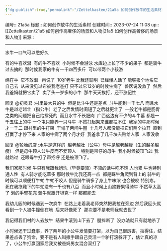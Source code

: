 ```yaml
---
{"dg-publish":true,"permalink":"/Zettelkasten/21a5a 如何创作放牛的生活素材/","dgPassFrontmatter":true}
---
```


编号:: 21a5a
标题:: 如何创作放牛的生活素材
创建时间:: 2023-07-24 11:08
up:: [[Zettelkasten/21a5 如何创作高奢侈的场景和人物\|21a5 如何创作高奢侈的场景和人物]]
来源:: 

---
水牛一口气可以憋好久

有的牛喜欢潜  有的牛不喜欢  小时候不会游泳 水库边上长了不少的果子  都是骑牛过去摘的  那时候我家的牛有一千四百多斤  可以带两个小孩游

绳在手  它不敢潜   再说了  10岁老牛 比我还聪明  已经懂人话了 能够报个地名它自己去  从来没见过它被我老爸打 只不过它12岁的时候生病了  兽医说没救了  然后我爸妈就把它卖了  卖了头一岁多的小牛  那牛天天挨打，还不涨记性

回复 @初灵君 :村里最大只的牛  但是比斗牛还是差点  斗牛能到一千七八 而且水牛是越老越壮（指公牛）老了之后发情时间短了之后就更壮了  一般老牛都是肠胃之类的问题把自己给撑死的  而且水牛不长肥肉  广西这边有不少的斗牛墓 都是一千五往上的牛 一个屯只能养一只斗牛  不然打起架来谁都拦不住  我家的牛那时候才一千二 跟村里的牛打架  干塌了两间牛圈  十几号人都没能把它们两个拉开  直到打赢了才停下来 人家的牛瘸了两个月才好  我爸拿了几千块去赔给人家  人家没收

回复 @轮胎的店 :水牛是这样的  越老越壮（公牛）母牛是越老越瘦（生的越多越瘦） 但是母牛顶人公牛反而不爱顶人    特别是带仔的母牛  我小时候被顶飞过 我就路过  还跟母牛打了声招呼 还是被顶飞了。

我们家那时候 牛只有我跟我姐洗（毕竟要骑）不骑的话牛吃不饱 人也累 牛也特别通人性  有人骑才能吃草多 那时候牛比我还高一点  都是踩牛角爬到背上的 骑牛的时候可以顺便打牛虻 牛虻不咬人 但是骑牛骑多了身上牛味浓 也会被咬 特别疼。死在我拖鞋下的牛虻没有一千也有八百  而且小时候上山摘野果得骑牛 不然草太高了 划的手臂花完 骑牛就跟开坦克一样 那都能去

我幼儿园的时候遇到一次疯牛  在路上走着我老师突然把我拉在旁边 然后我回头就看到一个人被牛撞倒在地  后来好像死了  那次要不是老师我就去世了

我记得我们村的人去放牛  结果牛滚到山下去了  腿摔断了  没办法就只有就地杀了

小时候还干过蠢事，养了两年的小公牛发情要打架，以为自己很厉害，拉得住，结果差点丢了狗命，要不是有人叫撒手跟自己灵活一个驴打滚躲开了，估计真的凉了，小公牛打赢回家后我又被爸妈男女混合双打了